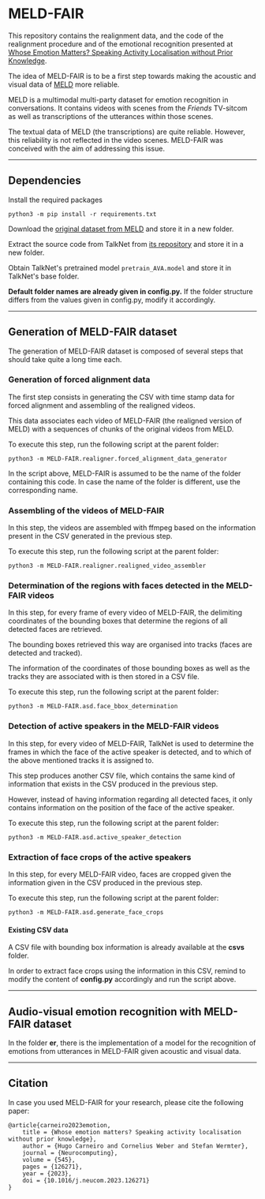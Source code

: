 # MELD-FAIR

This repository contains the realignment data, and the code of the realignment procedure and of the emotional recognition presented at [Whose Emotion Matters? Speaking Activity Localisation without Prior Knowledge](https://www.sciencedirect.com/science/article/pii/S0925231223003946).

The idea of MELD-FAIR is to be a first step towards making the acoustic and visual data of [MELD](https://affective-meld.github.io) more reliable.

MELD is a multimodal multi-party dataset for emotion recognition in conversations. It contains videos with scenes from the *Friends* TV-sitcom as well as transcriptions of the utterances within those scenes.

The textual data of MELD (the transcriptions) are quite reliable. However, this reliability is not reflected in the video scenes. MELD-FAIR was conceived with the aim of addressing this issue.

***

## Dependencies

Install the required packages
```
python3 -m pip install -r requirements.txt
```

Download the [original dataset from MELD](https://affective-meld.github.io) and store it in a new folder.

Extract the source code from TalkNet from [its repository](https://github.com/TaoRuijie/TalkNet-ASD) and store it in a new folder.

Obtain TalkNet's pretrained model `pretrain_AVA.model` and store it in TalkNet's base folder.

**Default folder names are already given in config.py.** If the folder structure differs from the values given in config.py, modify it accordingly.

***

## Generation of MELD-FAIR dataset

The generation of MELD-FAIR dataset is composed of several steps that should take quite a long time each.

### Generation of forced alignment data

The first step consists in generating the CSV with time stamp data for forced alignment and assembling of the realigned videos.

This data associates each video of MELD-FAIR (the realigned version of MELD) with a sequences of chunks of the original videos from MELD.

To execute this step, run the following script at the parent folder:
```
python3 -m MELD-FAIR.realigner.forced_alignment_data_generator
```

In the script above, MELD-FAIR is assumed to be the name of the folder containing this code. In case the name of the folder is different, use the corresponding name.

### Assembling of the videos of MELD-FAIR

In this step, the videos are assembled with ffmpeg based on the information present in the CSV generated in the previous step.

To execute this step, run the following script at the parent folder:
```
python3 -m MELD-FAIR.realigner.realigned_video_assembler
```

### Determination of the regions with faces detected in the MELD-FAIR videos

In this step, for every frame of every video of MELD-FAIR, the delimiting coordinates of the bounding boxes that determine the regions of all detected faces are retrieved.

The bounding boxes retrieved this way are organised into tracks (faces are detected and tracked).

The information of the coordinates of those bounding boxes as well as the tracks they are associated with is then stored in a CSV file.

To execute this step, run the following script at the parent folder:
```
python3 -m MELD-FAIR.asd.face_bbox_determination
```

### Detection of active speakers in the MELD-FAIR videos

In this step, for every video of MELD-FAIR, TalkNet is used to determine the frames in which the face of the active speaker is detected, and to which of the above mentioned tracks it is assigned to.

This step produces another CSV file, which contains the same kind of information that exists in the CSV produced in the previous step.

However, instead of having information regarding all detected faces, it only contains information on the position of the face of the active speaker.

To execute this step, run the following script at the parent folder:
```
python3 -m MELD-FAIR.asd.active_speaker_detection
```

### Extraction of face crops of the active speakers

In this step, for every MELD-FAIR video, faces are cropped given the information given in the CSV produced in the previous step.

To execute this step, run the following script at the parent folder:
```
python3 -m MELD-FAIR.asd.generate_face_crops
```

#### Existing CSV data

A CSV file with bounding box information is already available at the **csvs** folder.

In order to extract face crops using the information in this CSV, remind to modify the content of **config.py** accordingly and run the script above.

***

## Audio-visual emotion recognition with MELD-FAIR dataset

In the folder **er**, there is the implementation of a model for the recognition of emotions from utterances in MELD-FAIR given acoustic and visual data.

***

## Citation

In case you used MELD-FAIR for your research, please cite the following paper:
```
@article{carneiro2023emotion,
	title = {Whose emotion matters? Speaking activity localisation without prior knowledge},
	author = {Hugo Carneiro and Cornelius Weber and Stefan Wermter},
	journal = {Neurocomputing},
	volume = {545},
	pages = {126271},
	year = {2023},
	doi = {10.1016/j.neucom.2023.126271}
}
```
